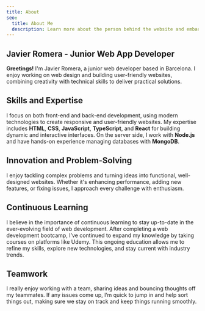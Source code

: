 ```yaml
---
title: About
seo:
  title: About Me
  description: Learn more about the person behind the website and embark on a journey of inspiration and shared experiences.
---
```


## Javier Romera - Junior Web App Developer

**Greetings!** I'm Javier Romera, a junior web developer based in Barcelona. I enjoy working on web design and building user-friendly websites, combining creativity with technical skills to deliver practical solutions.

## Skills and Expertise

I focus on both front-end and back-end development, using modern technologies to create responsive and user-friendly websites. My expertise includes **HTML**, **CSS**, **JavaScript**, **TypeScript**, and **React** for building dynamic and interactive interfaces. On the server side, I work with **Node.js** and have hands-on experience managing databases with **MongoDB**.

## Innovation and Problem-Solving

I enjoy tackling complex problems and turning ideas into functional, well-designed websites. Whether it's enhancing performance, adding new features, or fixing issues, I approach every challenge with enthusiasm.

## Continuous Learning

I believe in the importance of continuous learning to stay up-to-date in the ever-evolving field of web development. After completing a web development bootcamp, I’ve continued to expand my knowledge by taking courses on platforms like Udemy. This ongoing education allows me to refine my skills, explore new technologies, and stay current with industry trends.

## Teamwork

I really enjoy working with a team, sharing ideas and bouncing thoughts off my teammates. If any issues come up, I’m quick to jump in and help sort things out, making sure we stay on track and keep things running smoothly.